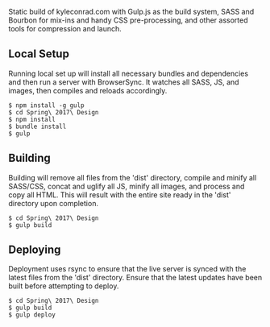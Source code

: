 Static build of kyleconrad.com with Gulp.js as the build system, SASS and Bourbon for mix-ins and handy CSS pre-processing, and other assorted tools for compression and launch.

## Local Setup
Running local set up will install all necessary bundles and dependencies and then run a server with BrowserSync. It watches all SASS, JS, and images, then compiles and reloads accordingly.
    
    $ npm install -g gulp
    $ cd Spring\ 2017\ Design
    $ npm install
    $ bundle install
    $ gulp

## Building
Building will remove all files from the 'dist' directory, compile and minify all SASS/CSS, concat and uglify all JS, minify all images, and process and copy all HTML. This will result with the entire site ready in the 'dist' directory upon completion.

    $ cd Spring\ 2017\ Design
    $ gulp build

## Deploying
Deployment uses rsync to ensure that the live server is synced with the latest files from the 'dist' directory. Ensure that the latest updates have been built before attempting to deploy.

    $ cd Spring\ 2017\ Design
    $ gulp build
    $ gulp deploy